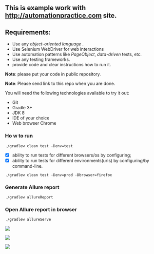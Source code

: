 ## This is example work with http://automationpractice.com site. 

## Requirements:
- Use any *object-oriented language* .
- Use Selenium WebDriver for web interactions
- Use automation patterns like *PageObject*, *data-driven* tests, etc.
- Use any testing frameworks. 
- provide code and clear instructions how to run it.

**Note**: please put your code in public repository.

**Note**: Please send link to this repo when you are done.

You will need the following technologies available to try it out:
* Git
* Gradle 3+
* JDK 8
* IDE of your choice 
* Web browser Chrome

### Ho w to run

```./gradlew clean test -Denv=test```

- [x] ability to run tests for different browsers/os by configuring;
- [x] ability to run tests for different environments(urls) by configuring/by command-line.

```./gradlew clean test -Denv=prod -Dbrowser=firefox``` 

### Generate Allure report 

```./gradlew allureReport```

### Open Allure report in browser

```./gradlew allureServe```


![](https://a.radikal.ru/a16/2105/f5/707a00f06e51.png)

![](https://d.radikal.ru/d01/2106/3a/78d8e9a91598.png)

![](https://b.radikal.ru/b17/2106/5e/db7a2106169d.png)



